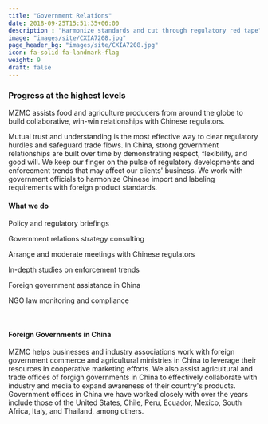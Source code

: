```yaml
---
title: "Government Relations"
date: 2018-09-25T15:51:35+06:00
description : "Harmonize standards and cut through regulatory red tape"
image: "images/site/CXIA7208.jpg"
page_header_bg: "images/site/CXIA7208.jpg"
icon: fa-solid fa-landmark-flag
weight: 9
draft: false
---
```


### Progress at the highest levels

MZMC assists food and agriculture producers from around the globe to build collaborative, win-win relationships with Chinese regulators.

Mutual trust and understanding is the most effective way to clear regulatory hurdles and safeguard trade flows. In China, strong government relationships are built over time by demonstrating respect, flexibility, and good will. We keep our finger on the pulse of regulatory developments and enforecment trends that may affect our clients' business. We work with government officials to harmonize Chinese import and labeling requirements with foreign product standards.

<div class="service-checklist">

#### What we do

<i class="fa fa-check"></i> Policy and regulatory briefings

<i class="fa fa-check"></i> Government relations strategy consulting

<i class="fa fa-check"></i> Arrange and moderate meetings with Chinese regulators

<i class="fa fa-check"></i> In-depth studies on enforcement trends

<i class="fa fa-check"></i> Foreign government assistance in China

<i class="fa fa-check"></i> NGO law monitoring and compliance

</div>
<br>

#### Foreign Governments in China
MZMC helps businesses and industry associations work with foreign government commerce and agricultural ministries in China to leverage their resources in cooperative marketing efforts. We also assist agricultural and trade offices of forgign governments in China to effectively collaborate with industry and media to expand awareness of their country's products. Government offices in China we have worked closely with over the years include those of the United States, Chile, Peru, Ecuador, Mexico, South Africa, Italy, and Thailand, among others.
